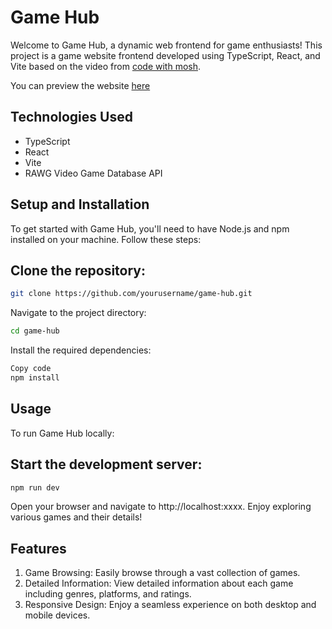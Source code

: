 # Game Hub
Welcome to Game Hub, a dynamic web frontend for game enthusiasts! This project is a game website frontend developed using TypeScript, React, and Vite based on the video from [code with mosh](https://codewithmosh.com/p/ultimate-react-part1).

You can preview the website [here](https://game-hub-rouge-sigma.vercel.app/)

## Technologies Used
- TypeScript
- React
- Vite
- RAWG Video Game Database API

## Setup and Installation
To get started with Game Hub, you'll need to have Node.js and npm installed on your machine. Follow these steps:

## Clone the repository:
``` bash
git clone https://github.com/yourusername/game-hub.git
```
Navigate to the project directory:
``` bash
cd game-hub
```
Install the required dependencies:
```bash
Copy code
npm install
```
## Usage
To run Game Hub locally:

## Start the development server:
```bash
npm run dev
```
Open your browser and navigate to http://localhost:xxxx.
Enjoy exploring various games and their details!

## Features
1. Game Browsing: Easily browse through a vast collection of games.
2. Detailed Information: View detailed information about each game including genres, platforms, and ratings.
3. Responsive Design: Enjoy a seamless experience on both desktop and mobile devices.
